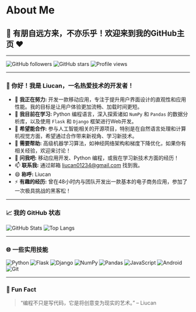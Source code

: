 # About Me

## 🎉 有朋自远方来，不亦乐乎！欢迎来到我的GitHub主页 ❤️

---

![GitHub followers](https://img.shields.io/github/followers/Liu8Can?style=social)
![GitHub stars](https://img.shields.io/github/stars/Liu8Can?style=social)
![Profile views](https://komarev.com/ghpvc/?username=Liu8Can&color=blueviolet)

---

### 👋 你好！我是 Liucan，一名热爱技术的开发者！

- 🔭 **我正在努力:** 开发一款移动应用，专注于提升用户界面设计的直观性和应用性能。我的目标是让用户体验更加流畅、加载时间更短。
- 🌱 **我目前在学习:** Python 编程语言，深入探索诸如 `NumPy` 和 `Pandas` 的数据分析库，以及使用 `Flask` 和 `Django` 框架进行Web开发。
- 👯 **希望能合作:** 参与人工智能相关的开源项目，特别是在自然语言处理和计算机视觉方面，希望通过合作带来新视角、学习新技术。
- 🤔 **需要帮助:** 高级机器学习算法，如神经网络架构和梯度下降优化，如果你有相关经验，欢迎来讨论！
- 💬 **问我吧:** 移动应用开发、Python 编程，或我在学习新技术方面的经历！
- 📫 **联系我:** 通过邮箱 [liucan01234@gmail.com](mailto:liucan01234@gmail.com) 找到我。
- 😄 **称呼:** Liucan
- ⚡ **有趣的经历:** 曾在48小时内与团队开发出一款基本的电子商务应用，参加了一次极具挑战的黑客松！

---

### 📈 我的 GitHub 状态

![GitHub Stats](https://github-readme-stats.vercel.app/api?username=Liu8Can&show_icons=true&theme=radical)
![Top Langs](https://github-readme-stats.vercel.app/api/top-langs/?username=Liu8Can&layout=compact&theme=radical)

---

### 🌐 一些实用技能

![Python](https://img.shields.io/badge/Python-3.9-blue?style=for-the-badge&logo=python)
![Flask](https://img.shields.io/badge/Flask-1.1.2-green?style=for-the-badge&logo=flask)
![Django](https://img.shields.io/badge/Django-3.1-green?style=for-the-badge&logo=django)
![NumPy](https://img.shields.io/badge/NumPy-1.19.5-yellow?style=for-the-badge&logo=numpy)
![Pandas](https://img.shields.io/badge/Pandas-1.2.3-yellow?style=for-the-badge&logo=pandas)
![JavaScript](https://img.shields.io/badge/JavaScript-ES6+-yellow?style=for-the-badge&logo=javascript)
![Android](https://img.shields.io/badge/Android-10-green?style=for-the-badge&logo=android)
![Git](https://img.shields.io/badge/Git-F7DF1E-orange?style=for-the-badge&logo=git&logoColor=white)

---

### 🧩 Fun Fact

> “编程不只是写代码，它是将创意变为现实的艺术。” – Liucan
